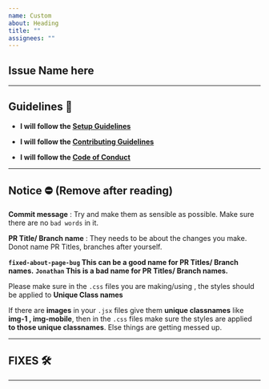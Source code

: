 ```yaml
---
name: Custom
about: Heading
title: ""
assignees: ""
---
```


## Issue Name here

---

## Guidelines 🔐

- **I will follow the [Setup Guidelines](https://github.com/IAmTamal/Milan/blob/main/rules/Setup.md)**

- **I will follow the [Contributing Guidelines](https://github.com/IAmTamal/Milan/blob/main/CONTRIBUTING.md)**

- **I will follow the [Code of Conduct](https://github.com/IAmTamal/Milan/blob/main/CODE_OF_CONDUCT.md)**

---

## Notice ⛔ (Remove after reading)

**Commit message** : Try and make them as sensible as possible.
Make sure there are no `bad words` in it.

**PR Title/ Branch name** : They needs to be about the changes you make.
Donot name PR Titles, branches after yourself.

**`fixed-about-page-bug` This can be a good name for PR Titles/ Branch names.**
**`Jonathan` This is a bad name for PR Titles/ Branch names.**

Please make sure in the `.css` files you are making/using , the styles should be applied to **Unique Class names**

If there are **images** in your `.jsx` files give them **unique classnames** like **img-1 , img-mobile**, then in the `.css` files make sure the styles are applied **to those unique classnames**. Else things are getting messed up.

---

## FIXES 🛠

<tell about changes you suggest>
  
---
